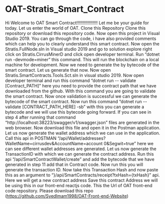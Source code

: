 # OAT-Stratis_Smart_Contract

Hi Welcome to OAT Smart Contract!!!!!!!!!!!!!!!!!
Let me be your guide for today. Let us enter the world of OAT.
Clone this Repository 
Clone this repository or download this repository code.
Now open this project in Visual Studio 2019. You can go through the code, i have also provided comments which can help you to clearly understand this smart contract.
Now open the Stratis.FullNode.sln in Visual studio 2019 and go to solution explore right click on  Stratis.CirrusMinerD and click open developer terminal.
Run “dotnet run -devmode=miner” this command.
This will  run the blockchain on a local machine for development.
Now we need to generate the by bytecode of the smart contract. Let us generate that now.
Now open Stratis.SmartContracts.Tools.Sct.sln in visual studio 2019.
Now open developer terminal and run this command “dotnet run -- validate [Contract_PATH]” here you need to provide the contract path that we have downloaded from the github.
With this command you are going to validate the smart contract.
Now once validation is successful we can generate the bytecode of the smart contract. 
Now run this command “dotnet run -- validate [CONTRACT_PATH_HERE] -sb” with this you can generate a bytecode and we will use this bytecode going forward.
 If you can see in step 4 after running that command “http://localhost:38223/swagger/v1/swagger.json” files are generated in the web browser.
Now download this file and open it in the Postman application.
 Let us now generate the wallet address which we can use in the application.
Call this api in POSTMAN “/api/Wallet/addresses?WalletName=cirrusdev&AccountName=account 0&Segwit=true” here we can see different wallet addresses are generated.
Let us now generate the TransactionID with which we can generate the contract address.
Run this api “/api/SmartContractWallet/create” and add the bytecode that we have generated in step 11 add that in Contract code. Now run this you will generate the transaction ID.
Now take this Transaction Hash and now paste this as an argument to “}/api/SmartContracts/receipt?txHash={txHash}” api. Here we will get a new contract address Save this contract Address we will be using this in our front-end reactjs code.
 This the Url of OAT front-end code repository. Please download this repo (https://github.com/SyedImam1998/OAT-Front-end-Website)

